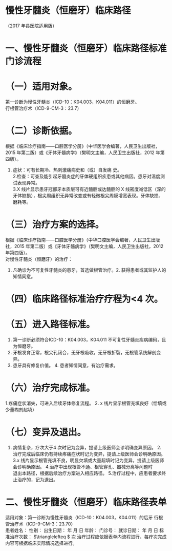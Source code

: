 # 慢性牙髓炎（恒磨牙）临床路径  
（2017 年县医院适用版）  
# 一、慢性牙髓炎（恒磨牙）临床路径标准门诊流程  
# （一）适用对象。  
第一诊断为慢性牙髓炎（ICD-10：K04.003，K04.011）的恒磨牙。  
行根管治疗术（ICD-9-CM-3：23.7）  
# （二）诊断依据。  
根据《临床诊疗指南——口腔医学分册》（中华医学会编著，人民卫生出版社，2015 年第二版）或《牙体牙髓病学》（樊明文主编，人民卫生出版社，2012 年第四版）。  
1. 症状：可有长期冷、热刺激痛病史和（或）自发痛 史。  
2.检查：可查及能引起牙髓炎症的牙体硬组织疾患或其他病因。患牙对温度测试表现异常。  
3.X 线片显示患牙冠部牙本质层可有近髓腔或达髓腔的 X 线密度减低区（深的牙体缺损），根尖周组织无异常改变或有轻微根尖周膜增宽表现。牙体缺损、磨耗等。  
# （三）治疗方案的选择。  
根据《临床诊疗指南——口腔医学分册》（中华口腔医学会编著，人民卫生出版社，2015 年第二版）或《牙体牙髓病学》（樊明文主编，人民卫生出版社，2012 年第四版）。  
对慢性牙髓炎（恒磨牙）的治疗：  
1. 凡确诊为不可复性牙髓炎的患牙，首选做根管治疗。2. 获得患者或其监护人的知情同意。  
# （四）临床路径标准治疗疗程为<4 次。  
# （五）进入路径标准。  
1. 第一诊断必须符合ICD-10：K04.003，K04.011 不可复性牙髓炎疾病编码，且为恒磨牙。  
2. 牙根发育正常，根尖孔闭合，无牙根吸收，无牙根折裂，无根管系统解剖变异。  
3. 患牙具有修复价值。 4. 患者知情同意，有治疗需求。  
# （六）治疗完成标准。  
1.疼痛症状消失，可进入后续牙体修复流程。 2. x 线片显示根管充填良好（恰填或少量糊剂超填）  
# （七）变异及退出。  
1. 病情复杂，疗次大于4 次时记为变异，提请上级医师会诊明确变异原因。 2. 治疗完成后临床仍有持续疼痛症状时记为变异，提请上级医师会诊明确原因。 3.x 线片显示根管充填不良，明显欠填或大量超填时记为变异，提请上级医师会诊明确原因。 4.治疗中出现根管不通、根管穿孔、器械分离等问题时  
退出本路径，根据后续治疗方案进入相应路径。 5.治疗过程中，应患者要求终止治疗的，记为退出。  
# 二、慢性牙髓炎（恒磨牙）临床路径表单  
适用对象：第一诊断为慢性牙髓炎（ICD-10：K04.003，K04.011）的后牙 行根管治疗术（ICD-9-CM-3：23.70）  
患者姓名：               性别：     出生日期：       年    月    日 年龄：     门诊号：                 就诊日期：       年    月    日   标准治疗次数： $\trianglelefteq $ 次 治疗过程应依据表单内流程进行，每疗次完成内容可根据临床实际情况选择进行。  
